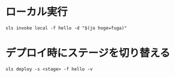 # ローカル実行
```
sls invoke local -f hello -d "$(jo hoge=fuga)"
```

# デプロイ時にステージを切り替える
```
sls deploy -s <stage> -f hello -v
```
